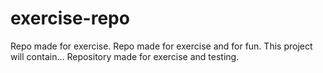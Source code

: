 # exercise-repo
Repo made for exercise.
Repo made for exercise and for fun.
This project will contain...
Repository made for exercise and testing.
